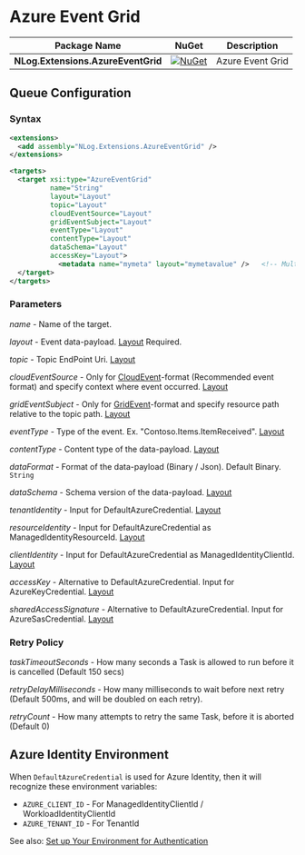 # Azure Event Grid

| Package Name                          | NuGet                 | Description |
| ------------------------------------- | :-------------------: | ----------- |
| **NLog.Extensions.AzureEventGrid** | [![NuGet](https://img.shields.io/nuget/v/NLog.Extensions.AzureEventGrid.svg)](https://www.nuget.org/packages/NLog.Extensions.AzureEventGrid/) | Azure Event Grid |

## Queue Configuration

### Syntax
```xml
<extensions>
  <add assembly="NLog.Extensions.AzureEventGrid" /> 
</extensions>

<targets>
  <target xsi:type="AzureEventGrid"
          name="String"
          layout="Layout"
          topic="Layout"
          cloudEventSource="Layout"
          gridEventSubject="Layout"
          eventType="Layout"
          contentType="Layout"
          dataSchema="Layout"
          accessKey="Layout">
            <metadata name="mymeta" layout="mymetavalue" />   <!-- Multiple allowed -->
  </target>
</targets>
```

### Parameters

_name_ - Name of the target.

_layout_ - Event data-payload. [Layout](https://github.com/NLog/NLog/wiki/Layouts) Required. 

_topic_ - Topic EndPoint Uri. [Layout](https://github.com/NLog/NLog/wiki/Layouts)

_cloudEventSource_ - Only for [CloudEvent](https://learn.microsoft.com/en-us/azure/event-grid/cloud-event-schema)-format (Recommended event format) and specify context where event occurred. [Layout](https://github.com/NLog/NLog/wiki/Layouts)

_gridEventSubject_ - Only for [GridEvent](https://learn.microsoft.com/en-us/azure/event-grid/event-schema)-format and specify resource path relative to the topic path. [Layout](https://github.com/NLog/NLog/wiki/Layouts)

_eventType_ - Type of the event. Ex. "Contoso.Items.ItemReceived". [Layout](https://github.com/NLog/NLog/wiki/Layouts)

_contentType_ - Content type of the data-payload. [Layout](https://github.com/NLog/NLog/wiki/Layouts)

_dataFormat_ - Format of the data-payload (Binary / Json). Default Binary. `String`

_dataSchema_ - Schema version of the data-payload. [Layout](https://github.com/NLog/NLog/wiki/Layouts)

_tenantIdentity_ - Input for DefaultAzureCredential. [Layout](https://github.com/NLog/NLog/wiki/Layouts)

_resourceIdentity_ - Input for DefaultAzureCredential as ManagedIdentityResourceId. [Layout](https://github.com/NLog/NLog/wiki/Layouts)

_clientIdentity_ - Input for DefaultAzureCredential as ManagedIdentityClientId. [Layout](https://github.com/NLog/NLog/wiki/Layouts)

_accessKey_ - Alternative to DefaultAzureCredential. Input for AzureKeyCredential. [Layout](https://github.com/NLog/NLog/wiki/Layouts)

_sharedAccessSignature_ - Alternative to DefaultAzureCredential. Input for AzureSasCredential. [Layout](https://github.com/NLog/NLog/wiki/Layouts)

### Retry Policy

_taskTimeoutSeconds_ - How many seconds a Task is allowed to run before it is cancelled (Default 150 secs)

_retryDelayMilliseconds_ - How many milliseconds to wait before next retry (Default 500ms, and will be doubled on each retry).

_retryCount_ - How many attempts to retry the same Task, before it is aborted (Default 0)

## Azure Identity Environment
When `DefaultAzureCredential` is used for Azure Identity, then it will recognize these environment variables:
- `AZURE_CLIENT_ID` - For ManagedIdentityClientId / WorkloadIdentityClientId
- `AZURE_TENANT_ID` - For TenantId

See also: [Set up Your Environment for Authentication](https://github.com/Azure/azure-sdk-for-go/wiki/Set-up-Your-Environment-for-Authentication)